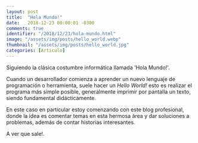 ```yaml
---
layout: post
title:  "Hola Mundo!"
date:   2018-12-23 00:00:01 -0300
comments: true
identifier: "/2018/12/23/hola-mundo.html"
image: "/assets/img/posts/hello_world.webp"
thumbnail: "/assets/img/posts/hello_world.jpg"
categories: [Articulo]
---
```


Siguiendo la clásica costumbre informática llamada 'Hola Mundo!'.
 
Cuando un desarrollador comienza a aprender un nuevo lenguaje de programación o herramienta, suele hacer un 
_Hello World!_ esto es realizar el programa más simple posible, generalmente imprimir por pantalla un texto, 
siendo fundamental didácticamente.

En este caso en particular estoy comenzando con este blog profesional, donde la idea es comentar temas en esta
hermosa área y dar soluciones a problemas, además de contar historias interesantes.
 
A ver que sale!.
